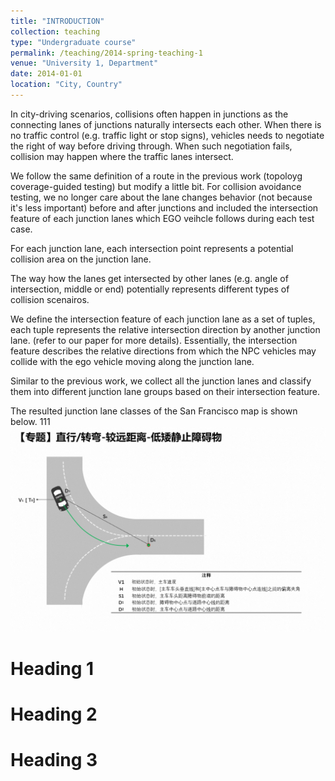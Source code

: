 ```yaml
---
title: "INTRODUCTION"
collection: teaching
type: "Undergraduate course"
permalink: /teaching/2014-spring-teaching-1
venue: "University 1, Department"
date: 2014-01-01
location: "City, Country"
---
```


In city-driving scenarios, collisions often happen in junctions as the connecting lanes of junctions naturally intersects each other. When there is no traffic control (e.g. traffic light or stop signs), vehicles needs to negotiate the right of way before driving through. When such negotiation fails, collision may happen where the traffic lanes intersect. 

We follow the same definition of a route in the previous work (topoloyg coverage-guided testing) but modify a little bit.  For collision avoidance testing, we no longer care about the lane changes behavior (not because it's less important) before and after junctions and included the intersection feature of each junction lanes which EGO veihcle follows during each test case. 

For each junction lane, each intersection point represents a potential collision area on the junction lane. 

The way how the lanes get intersected by other lanes (e.g. angle of intersection, middle or end) potentially represents different types of collision scenairos. 

We define the intersection feature of each junction lane as a set of tuples, each tuple represents the relative intersection direction by another junction lane. (refer to our paper for more details). Essentially, the intersection feature describes the relative directions from which the NPC vehicles may collide with the ego vehicle moving along the junction lane. 

Similar to the previous work, we collect all the junction lanes and classify them into different junction lane groups based on their intersection feature.

The resulted junction lane classes of the San Francisco map is shown below.
111
![test](../images/ABCD.png)

Heading 1
======

Heading 2
======

Heading 3
======
